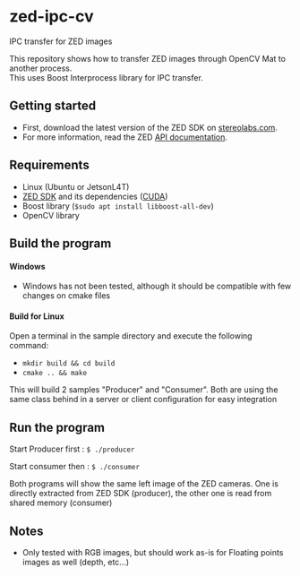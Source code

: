 # zed-ipc-cv
IPC transfer for ZED images 


This repository shows how to transfer ZED images through OpenCV Mat to another process.</br>
This uses Boost Interprocess library for IPC transfer. 


## Getting started

- First, download the latest version of the ZED SDK on [stereolabs.com](https://www.stereolabs.com).
- For more information, read the ZED [API documentation](https://www.stereolabs.com/developers/documentation/API/).


## Requirements 
- Linux (Ubuntu or JetsonL4T)
- [ZED SDK](https://www.stereolabs.com/developers/) and its dependencies ([CUDA](https://developer.nvidia.com/cuda-downloads))
- Boost library (` $sudo apt install libboost-all-dev `)
- OpenCV library


## Build the program

#### Windows
- Windows has not been tested, although it should be compatible with few changes on cmake files


#### Build for Linux

Open a terminal in the sample directory and execute the following command:

- `mkdir build && cd build` <br/>
- `cmake .. && make`<br/>

This will build 2 samples "Producer" and "Consumer". Both are using the same class behind in a server or client configuration for easy integration

## Run the program

Start Producer first : 
`$ ./producer`
<br/>

Start consumer then : 
`$ ./consumer`
<br/>

Both programs will show the same left image of the ZED cameras. One is directly extracted from ZED SDK (producer), the other one is read from shared memory (consumer)


## Notes
- Only tested with RGB images, but should work as-is for Floating points images as well (depth, etc...)
